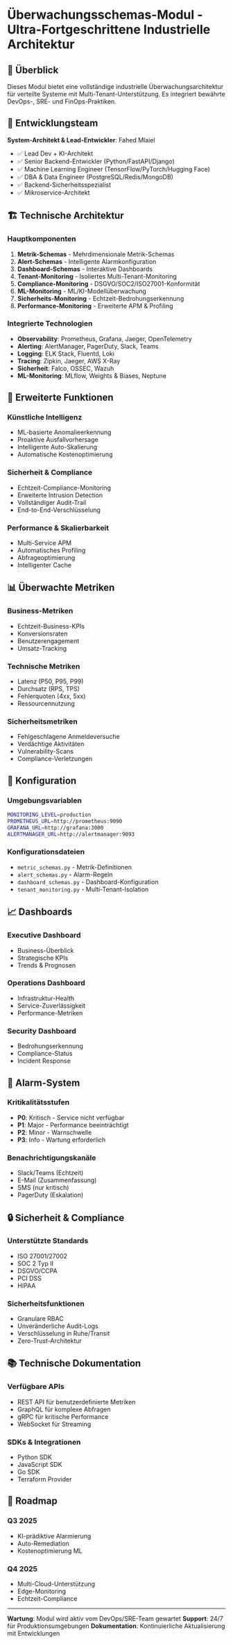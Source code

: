 # Überwachungsschemas-Modul - Ultra-Fortgeschrittene Industrielle Architektur

## 🎯 Überblick

Dieses Modul bietet eine vollständige industrielle Überwachungsarchitektur für verteilte Systeme mit Multi-Tenant-Unterstützung. Es integriert bewährte DevOps-, SRE- und FinOps-Praktiken.

## 👥 Entwicklungsteam

**System-Architekt & Lead-Entwickler**: Fahed Mlaiel
- ✅ Lead Dev + KI-Architekt
- ✅ Senior Backend-Entwickler (Python/FastAPI/Django)
- ✅ Machine Learning Engineer (TensorFlow/PyTorch/Hugging Face)
- ✅ DBA & Data Engineer (PostgreSQL/Redis/MongoDB)
- ✅ Backend-Sicherheitsspezialist
- ✅ Mikroservice-Architekt

## 🏗️ Technische Architektur

### Hauptkomponenten

1. **Metrik-Schemas** - Mehrdimensionale Metrik-Schemas
2. **Alert-Schemas** - Intelligente Alarmkonfiguration
3. **Dashboard-Schemas** - Interaktive Dashboards
4. **Tenant-Monitoring** - Isoliertes Multi-Tenant-Monitoring
5. **Compliance-Monitoring** - DSGVO/SOC2/ISO27001-Konformität
6. **ML-Monitoring** - ML/KI-Modellüberwachung
7. **Sicherheits-Monitoring** - Echtzeit-Bedrohungserkennung
8. **Performance-Monitoring** - Erweiterte APM & Profiling

### Integrierte Technologien

- **Observability**: Prometheus, Grafana, Jaeger, OpenTelemetry
- **Alerting**: AlertManager, PagerDuty, Slack, Teams
- **Logging**: ELK Stack, Fluentd, Loki
- **Tracing**: Zipkin, Jaeger, AWS X-Ray
- **Sicherheit**: Falco, OSSEC, Wazuh
- **ML-Monitoring**: MLflow, Weights & Biases, Neptune

## 🚀 Erweiterte Funktionen

### Künstliche Intelligenz
- ML-basierte Anomalieerkennung
- Proaktive Ausfallvorhersage
- Intelligente Auto-Skalierung
- Automatische Kostenoptimierung

### Sicherheit & Compliance
- Echtzeit-Compliance-Monitoring
- Erweiterte Intrusion Detection
- Vollständiger Audit-Trail
- End-to-End-Verschlüsselung

### Performance & Skalierbarkeit
- Multi-Service APM
- Automatisches Profiling
- Abfrageoptimierung
- Intelligenter Cache

## 📊 Überwachte Metriken

### Business-Metriken
- Echtzeit-Business-KPIs
- Konversionsraten
- Benutzerengagement
- Umsatz-Tracking

### Technische Metriken
- Latenz (P50, P95, P99)
- Durchsatz (RPS, TPS)
- Fehlerquoten (4xx, 5xx)
- Ressourcennutzung

### Sicherheitsmetriken
- Fehlgeschlagene Anmeldeversuche
- Verdächtige Aktivitäten
- Vulnerability-Scans
- Compliance-Verletzungen

## 🔧 Konfiguration

### Umgebungsvariablen
```bash
MONITORING_LEVEL=production
PROMETHEUS_URL=http://prometheus:9090
GRAFANA_URL=http://grafana:3000
ALERTMANAGER_URL=http://alertmanager:9093
```

### Konfigurationsdateien
- `metric_schemas.py` - Metrik-Definitionen
- `alert_schemas.py` - Alarm-Regeln
- `dashboard_schemas.py` - Dashboard-Konfiguration
- `tenant_monitoring.py` - Multi-Tenant-Isolation

## 📈 Dashboards

### Executive Dashboard
- Business-Überblick
- Strategische KPIs
- Trends & Prognosen

### Operations Dashboard
- Infrastruktur-Health
- Service-Zuverlässigkeit
- Performance-Metriken

### Security Dashboard
- Bedrohungserkennung
- Compliance-Status
- Incident Response

## 🚨 Alarm-System

### Kritikalitätsstufen
- **P0**: Kritisch - Service nicht verfügbar
- **P1**: Major - Performance beeinträchtigt
- **P2**: Minor - Warnschwelle
- **P3**: Info - Wartung erforderlich

### Benachrichtigungskanäle
- Slack/Teams (Echtzeit)
- E-Mail (Zusammenfassung)
- SMS (nur kritisch)
- PagerDuty (Eskalation)

## 🔒 Sicherheit & Compliance

### Unterstützte Standards
- ISO 27001/27002
- SOC 2 Typ II
- DSGVO/CCPA
- PCI DSS
- HIPAA

### Sicherheitsfunktionen
- Granulare RBAC
- Unveränderliche Audit-Logs
- Verschlüsselung in Ruhe/Transit
- Zero-Trust-Architektur

## 📚 Technische Dokumentation

### Verfügbare APIs
- REST API für benutzerdefinierte Metriken
- GraphQL für komplexe Abfragen
- gRPC für kritische Performance
- WebSocket für Streaming

### SDKs & Integrationen
- Python SDK
- JavaScript SDK
- Go SDK
- Terraform Provider

## 🎯 Roadmap

### Q3 2025
- KI-prädiktive Alarmierung
- Auto-Remediation
- Kostenoptimierung ML

### Q4 2025
- Multi-Cloud-Unterstützung
- Edge-Monitoring
- Echtzeit-Compliance

---

**Wartung**: Modul wird aktiv vom DevOps/SRE-Team gewartet
**Support**: 24/7 für Produktionsumgebungen
**Dokumentation**: Kontinuierliche Aktualisierung mit Entwicklungen
